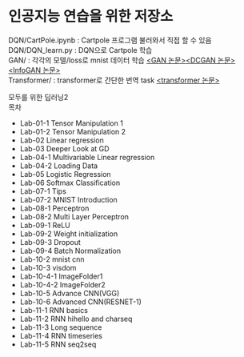# 인공지능 연습을 위한 저장소  
  
DQN/CartPole.ipynb : Cartpole 프로그램 불러와서 직접 할 수 있음  
DQN/DQN_learn.py : DQN으로 Cartpole 학습  
GAN/ : 각각의 모델/loss로 mnist 데이터 학습 [<GAN 논문>](https://arxiv.org/abs/1406.2661v1)[<DCGAN 논문>](https://arxiv.org/abs/1511.06434v2)[<InfoGAN 논문>](https://arxiv.org/abs/1606.03657v1)  
Transformer/ : transformer로 간단한 번역 task [<transformer 논문>](https://arxiv.org/abs/1706.03762)
  
모두를 위한 딥러닝2 [<Youtube link>](https://www.youtube.com/watch?v=7eldOrjQVi0&list=PLQ28Nx3M4JrhkqBVIXg-i5_CVVoS1UzAv)  
목차  
* Lab-01-1 Tensor Manipulation 1  
* Lab-01-2 Tensor Manipulation 2  
* Lab-02 Linear regression  
* Lab-03 Deeper Look at GD  
* Lab-04-1 Multivariable Linear regression  
* Lab-04-2 Loading Data  
* Lab-05 Logistic Regression  
* Lab-06 Softmax Classification  
* Lab-07-1 Tips  
* Lab-07-2 MNIST Introduction  
* Lab-08-1 Perceptron  
* Lab-08-2 Multi Layer Perceptron  
* Lab-09-1 ReLU  
* Lab-09-2 Weight initialization  
* Lab-09-3 Dropout  
* Lab-09-4 Batch Normalization  
* Lab-10-2 mnist cnn  
* Lab-10-3 visdom  
* Lab-10-4-1 ImageFolder1  
* Lab-10-4-2 ImageFolder2  
* Lab-10-5 Advance CNN(VGG)  
* Lab-10-6 Advanced CNN(RESNET-1)  
* Lab-11-1 RNN basics  
* Lab-11-2 RNN hihello and charseq  
* Lab-11-3 Long sequence  
* Lab-11-4 RNN timeseries  
* Lab-11-5 RNN seq2seq  
  
